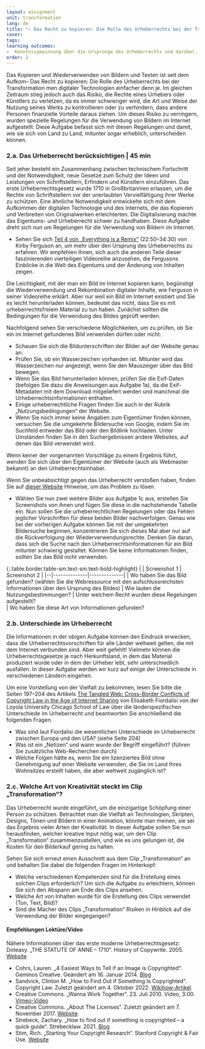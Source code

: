 ```yaml
---
layout: assignment
unit: transformation
lang: de
title: "– Das Recht zu kopieren: Die Rolle des Urheberrechts bei der Transformation"  
cover:
tags:
learning outcomes:
-  Kenntnisgewinnung über die Ursprünge des Urheberrechts und darüber, welche Regelungen im Internet gelten, um die Rechte der Urheber zu schützen und gleichzeitig sicherzustellen, dass die Inhalte frei geteilt werden können
order: 2
---
```

Das Kopieren und Wiederverwenden von Bildern und Texten ist seit dem Aufkom– Das Recht zu kopieren: Die Rolle des Urheberrechts bei der Transformation  men digitaler Technologien einfacher denn je. Im gleichen Zeitraum stieg jedoch auch das Risiko, die Rechte eines Urhebers oder Künstlers zu verletzen, da es immer schwieriger wird, die Art und Weise der Nutzung seines Werks zu kontrollieren oder zu verhindern, dass andere Personen finanzielle Vorteile daraus ziehen. Um dieses Risiko zu verringern, wurden spezielle Regelungen für die Verwendung von Bildern im Internet aufgestellt. Diese Aufgabe befasst sich mit diesen Regelungen und damit, wie sie sich von Land zu Land, mitunter sogar erheblich, unterscheiden können.
<!-- more -->

<!-- briefing-student -->

### 2.a. Das Urheberrecht berücksichtigen | 45 min  
<!-- section-contents -->

Seit jeher besteht ein Zusammenhang zwischen technischem Fortschritt und der Notwendigkeit, neue Gesetze zum Schutz der Ideen und Leistungen von Schriftstellern, Erfindern und Künstlern einzuführen. Das erste Urheberrechtsgesetz wurde 1710 in Großbritannien erlassen, um die Rechte von Schriftstellern vor der unerlaubten Vervielfältigung ihrer Werke zu schützen. Eine ähnliche Notwendigkeit entwickelte sich mit dem Aufkommen der digitalen Technologie und des Internets, die das Kopieren und Verbreiten von Originalwerken erleichterten. Die Digitalisierung machte das Eigentums- und Urheberrecht schwer zu handhaben. Diese Aufgabe dreht sich nun um Regelungen für die Verwendung von Bildern im Internet.

- Sehen Sie sich [Teil 4 von „Everything is a Remix“](https://youtu.be/nJPERZDfyWc?t=1370) (22:50–34:30) von Kirby Ferguson an, um mehr über den Ursprung des Urheberrechts zu erfahren. Wir empfehlen Ihnen, sich auch die anderen Teile dieser faszinierenden vierteiligen Videoreihe anzusehen, die Fergusons Einblicke in die Welt des Eigentums und der Änderung von Inhalten zeigen.

Die Leichtigkeit, mit der man ein Bild im Internet kopieren kann, begünstigt die Wiederverwendung und Rekombination digitaler Inhalte, wie Ferguson in seiner Videoreihe erklärt. Aber nur weil ein Bild im Internet existiert und Sie es leicht herunterladen können, bedeutet das nicht, dass Sie es mit urheberrechtsfreiem Material zu tun haben. Zunächst sollten die Bedingungen für die Verwendung des Bildes geprüft werden.

Nachfolgend sehen Sie verschiedene Möglichkeiten, um zu prüfen, ob Sie ein im Internet gefundenes Bild verwenden dürfen oder nicht:
- Schauen Sie sich die Bildunterschriften der Bilder auf der Website genau an.
- Prüfen Sie, ob ein Wasserzeichen vorhanden ist. Mitunter wird das Wasserzeichen nur angezeigt, wenn Sie den Mauszeiger über das Bild bewegen.
- Wenn Sie das Bild herunterladen können, prüfen Sie die Exif-Daten (befolgen Sie dazu die Anweisungen aus Aufgabe 1a), da die Exif-Metadaten mit dem Download mitgeliefert werden und manchmal die Urheberrechtsinformationen enthalten.
- Einige urheberrechtliche Fragen finden Sie auch in der Rubrik „Nutzungsbedingungen“ der Website.
- Wenn Sie noch immer keine Angaben zum Eigentümer finden können, versuchen Sie die umgekehrte Bildersuche von Google, indem Sie im Suchfeld entweder das Bild oder den Bildlink hochladen. Unter Umständen finden Sie in den Suchergebnissen andere Websites, auf denen das Bild verwendet wird.

Wenn keiner der vorgenannten Vorschläge zu einem Ergebnis führt, wenden Sie sich über den Eigentümer der Website (auch als Webmaster bekannt) an den Urheberrechtsinhaber.

Wenn Sie unbeabsichtigt gegen das Urheberrecht verstoßen haben, finden Sie auf [dieser Website](https://fairuse.stanford.edu/overview/website-permissions/websites/) Hinweise, um das Problem zu lösen.


- Wählen Sie nun zwei weitere Bilder aus Aufgabe 1c aus, erstellen Sie Screenshots von ihnen und fügen Sie diese in die nachstehende Tabelle ein. Nun sollen Sie die urheberrechtlichen Regelungen oder das Fehlen jeglicher Vorschriften für diese beiden Bilder nachverfolgen. Genau wie bei der vorherigen Aufgabe können Sie mit der umgekehrten Bildersuche beginnen, konzentrieren Sie sich dieses Mal aber nur auf die Rückverfolgung der Wiederverwendungsrechte. Denken Sie daran, dass sich die Suche nach den Urheberrechtsinformationen für ein Bild mitunter schwierig gestaltet. Können Sie keine Informationen finden, sollten Sie das Bild nicht verwenden.


{:.table.border.table-sm.text-sm.text-bold-highlight}
|  | Screenshot 1 | Screenshot 2 |
|--|--------------|--------------|
| Wo haben Sie das Bild gefunden? (wählen Sie die Webressource mit den aufschlussreichsten Informationen über den Ursprung des Bildes) 
| Wie lauten die Nutzungsbestimmungen? 
| Unter welchem Recht wurden diese Regelungen aufgestellt?  
| Wo haben Sie diese Art von Informationen gefunden?


<!-- section --> 

### 2.b. Unterschiede im Urheberrecht  
<!-- section-contents -->

Die Informationen in der obigen Aufgabe können den Eindruck erwecken, dass die Urheberrechtsvorschriften für alle Länder weltweit gelten, die mit dem Internet verbunden sind. Aber weit gefehlt! Vielmehr können die Urheberrechtsgesetze je nach Herkunftsland, in dem das Material produziert wurde oder in dem der Urheber lebt, sehr unterschiedlich ausfallen. In dieser Aufgabe werden wir kurz auf einige der Unterschiede in verschiedenen Ländern eingehen.

Um eine Vorstellung von der Vielfalt zu bekommen, lesen Sie bitte die Seiten 197–204 des Artikels [The Tangled Web: Cross-Border Conflicts of Copyright Law in the Age of Internet Sharing](https://lawecommons.luc.edu/cgi/viewcontent.cgi?article=1178&context=lucilr) von Elisabeth Fiordalisi von der Loyola University Chicago School of Law über die länderspezifischen Unterschiede im Urheberrecht und beantworten Sie anschließend die folgenden Fragen.
- Was sind laut Fiordalisi die wesentlichen Unterschiede im Urheberrecht zwischen Europa und den USA? (siehe Seite 204)
- Was ist ein „Netizen“ und wann wurde der Begriff eingeführt? (führen Sie zusätzliche Web-Recherchen durch)
- Welche Folgen hätte es, wenn Sie ein lizenziertes Bild ohne Genehmigung auf einer Website verwenden, die Sie im Land Ihres Wohnsitzes erstellt haben, die aber weltweit zugänglich ist?

<!-- section -->  


### 2.c. Welche Art von Kreativität steckt im Clip „Transformation“? 
<!-- section-contents -->

Das Urheberrecht wurde eingeführt, um die einzigartige Schöpfung einer Person zu schützen. Betrachtet man die Vielfalt an Technologien, Skripten, Designs, Tönen und Bildern in einer Animation, könnte man meinen, sie sei das Ergebnis vieler Arten der Kreativität. In dieser Aufgabe sollen Sie nun herausfinden, welcher kreative Input nötig war, um den Clip „Transformation“ zusammenzustellen, und wie es uns gelungen ist, die Kosten für den Bilderkauf gering zu halten.

Sehen Sie sich erneut einen Ausschnitt aus dem Clip „Transformation“ an und behalten Sie dabei die folgenden Fragen im Hinterkopf:
- Welche verschiedenen Kompetenzen sind für die Erstellung eines solchen Clips erforderlich? Um sich die Aufgabe zu erleichtern, können Sie sich den Abspann am Ende des Clips ansehen.
- Welche Art von Inhalten wurde für die Erstellung des Clips verwendet (Ton, Text, Bild)? 
- Sind die Macher des Clips „Transformation“ Risiken in Hinblick auf die Verwendung der Bilder eingegangen?


<!-- section --> 

#### Empfehlungen Lektüre/Video
<!-- section-contents -->

Nähere Informationen über das erste moderne Urheberrechtsgesetz: Doteasy. „THE STATUTE OF ANNE – 1710“. History of Copywrite. 2005. [Website](http://historyofcopyright.org/pb/wp_ff342f50/wp_ff342f50.html)
- Cohrs, Lauren. „4 Easiest Ways to Tell if an Image is Copyrighted“. Geminos Creative. Geändert am 16. Januar 2014. [Blog](https://www.drumbeatmarketing.net/marketing-blog/4-easiest-ways-tell-image-copyrighted)
- Sandvick, Clinton M. „How to Find Out if Something Is Copyrighted“. Copyright Law. Zuletzt geändert am 4. Oktober 2022. [Wikihow-Artikel](https://www.wikihow.com/Find-Out-if-Something-Is-Copyrighted)
- Creative Commons. „Wanna Work Together“. 23. Juli 2010. Video, 3:00. [Vimeo-Video](https://vimeo.com/13590841)
- Creative Commons. „About The Licenses“. Zuletzt geändert am 7. November 2017. [Website](https://creativecommons.org/licenses/)
- Strebeck, Zachary. „How to find out if something is copyrighted – a quick guide“. Strebecklaw. 2021. [Blog](https://strebecklaw.com/find-something-copyrighted-quick-guide/)
- Stim, Rich. „Starting Your Copyright Research“. Stanford Copyright & Fair Use. [Website](https://fairuse.stanford.edu/overview/copyright-research/getting-started/)


<!-- section -->
